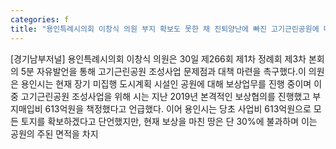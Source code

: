 ```yaml
---
categories: f
title: "용인특례시의회 이창식 의원 부지 확보도 못한 채 진퇴양난에 빠진 고기근린공원에 대한 대책마련 촉구"
---
```

[경기남부저널] 용인특례시의회 이창식 의원은 30일 제266회 제1차 정례회 제3차 본회의 5분 자유발언을 통해 고기근린공원 조성사업 문제점과 대책 마련을 촉구했다.이 의원은 용인시는 현재 장기 미집행 도시계획 시설인 공원에 대해 보상업무를 진행 중이며 이 중 고기근린공원 조성사업을 위해 시는 지난 2019년 본격적인 보상협의를 진행했고 부지매입비 613억원을 책정했다고 언급했다. 이어 용인시는 당초 사업비 613억원으로 모든 토지를 확보하겠다고 단언했지만, 현재 보상을 마친 땅은 단 30%에 불과하며 이는 공원의 주된 면적을 차지